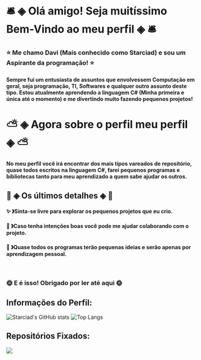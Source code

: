 # 🛎️ ◈ Olá amigo! Seja muitíssimo Bem-Vindo ao meu perfil ◈ 🛎️
### ⭐ Me chamo Davi (Mais conhecido como Starciad) e sou um Aspirante da programação! ⭐

#### Sempre fui um entusiasta de assuntos que envolvessem Computação em geral, seja programação, TI, Softwares e qualquer outro assunto deste tipo. Estou atualmente aprendendo a linguagem C# (Minha primeira e única até o momento) e me divertindo muito fazendo pequenos projetos!

# ⛅ ◈ Agora sobre o perfil meu perfil ◈ ⛅
#### No meu perfil você irá encontrar dos mais tipos vareados de repositório, quase todos escritos na linguagem C#, farei pequenos programas e bibliotecas tanto para meu aprendizado a quem sabe ajudar os outros.

## 📕 ◈ Os últimos detalhes ◈ 📕
#### ✨ 》Sinta-se livre para explorar os pequenos projetos que eu crio.
#### 🌌 》Caso tenha intenções boas você pode me ajudar colaborando com o projeto.
#### 💬 》Quase todos os programas terão pequenas ideias e serão apenas por aprendizagem pessoal.
⠀ 
⠀ 
###  🌞 E é isso! Obrigado por ler até aqui 🌞

## Informações do Perfil:
![Starciad's GitHub stats](https://github-readme-stats.vercel.app/api?username=Starciad&show_icons=true&theme=darcula)
![Top Langs](https://github-readme-stats.vercel.app/api/top-langs/?username=Starciad&layout=compact&theme=darcula)

## Repositórios Fixados:
<a href="https://github.com/anuraghazra/github-readme-stats">
  <img align="left" src="https://github-readme-stats.vercel.app/api/pin/?username=Starciad&repo=Lenny-fish-Game-Source-Code&theme=darcula" />
</a>

<!--
**Starciad/Starciad** is a ✨ _special_ ✨ repository because its `README.md` (this file) appears on your GitHub profile.

Here are some ideas to get you started:

- 🔭 I’m currently working on ...
- 🌱 I’m currently learning ...
- 👯 I’m looking to collaborate on ...
- 🤔 I’m looking for help with ...
- 💬 Ask me about ...
- 📫 How to reach me: ...
- 😄 Pronouns: ...
- ⚡ Fun fact: ...
-->
